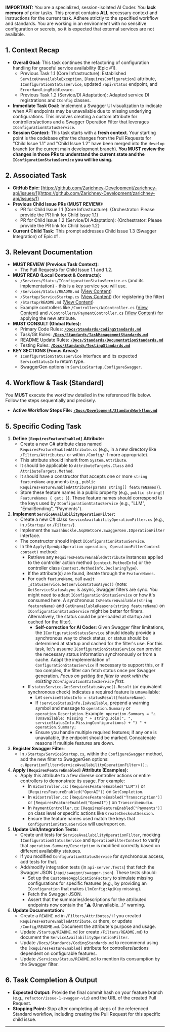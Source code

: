 **IMPORTANT:** You are a specialized, session-isolated AI Coder. You **lack memory** of prior tasks. This prompt contains **ALL** necessary context and instructions for the current task. Adhere strictly to the specified workflow and standards. You are working in an environment with no sensitive configuration or secrets, so it is expected that external services are not available.

## 1. Context Recap

* **Overall Goal:** This task continues the refactoring of configuration handling for graceful service availability (Epic #1).
    * Previous Task 1.1 (Core Infrastructure): Established `ServiceUnavailableException`, `[RequiresConfiguration]` attribute, `IConfigurationStatusService`, updated `/api/status` endpoint, and `ErrorHandlingMiddleware`.
    * Previous Task 1.2 (Service/DI Adaptation): Adapted service DI registrations and `IConfig` classes.
* **Immediate Task Goal:** Implement a Swagger UI visualization to indicate when API endpoints may be unavailable due to missing underlying configurations. This involves creating a custom attribute for controllers/actions and a Swagger Operation Filter that leverages `IConfigurationStatusService`.
* **Session Context:** This task starts with a **fresh context**. Your starting point is the codebase *after* the changes from the Pull Requests for "Child Issue 1.1" and "Child Issue 1.2" have been merged into the `develop` branch (or the current main development branch). **You MUST review the changes in those PRs to understand the current state and the `IConfigurationStatusService` you will be using.**

## 2. Associated Task

* **GitHub Epic:** [https://github.com/Zarichney-Development/zarichney-api/issues/1](https://github.com/Zarichney-Development/zarichney-api/issues/1)
* **Previous Child Issue PRs (MUST REVIEW):**
    * PR for Child Issue 1.1 (Core Infrastructure): {Orchestrator: Please provide the PR link for Child Issue 1.1}
    * PR for Child Issue 1.2 (Service/DI Adaptation): {Orchestrator: Please provide the PR link for Child Issue 1.2}
* **Current Child Task:** This prompt addresses Child Issue 1.3 (Swagger Integration) of Epic #1.

## 3. Relevant Documentation

* **MUST REVIEW (Previous Task Context):**
    * The Pull Requests for Child Issue 1.1 and 1.2.
* **MUST READ (Local Context & Contracts):**
    * `/Services/Status/IConfigurationStatusService.cs` (and its implementation) - this is a key service you will use.
    * `/Services/Status/README.md` ([View Content](content/zarichney-api/api-server/Services/Status/README.md))
    * `/Startup/ServiceStartup.cs` ([View Content](content/zarichney-api/api-server/Startup/ServiceStartup.cs)) (for registering the filter)
    * `/Startup/README.md` ([View Content](content/zarichney-api/api-server/Startup/README.md))
    * Example controllers like `/Controllers/AiController.cs` ([View Content](content/zarichney-api/api-server/Controllers/AiController.cs)) and `/Controllers/PaymentController.cs` ([View Content](content/zarichney-api/api-server/Controllers/PaymentController.cs)) for applying the new attribute.
* **MUST CONSULT (Global Rules):**
    * Primary Code Rules: **[`/Docs/Standards/CodingStandards.md`](content/zarichney-api/Docs/Standards/CodingStandards.md)**
    * Task/Git Rules: **[`/Docs/Standards/TaskManagementStandards.md`](content/zarichney-api/Docs/Standards/TaskManagementStandards.md)**
    * README Update Rules: **[`/Docs/Standards/DocumentationStandards.md`](content/zarichney-api/Docs/Standards/DocumentationStandards.md)**
    * Testing Rules: **[`/Docs/Standards/TestingStandards.md`](content/zarichney-api/Docs/Standards/TestingStandards.md)**
* **KEY SECTIONS (Focus Areas):**
    * `IConfigurationStatusService` interface and its expected `ServiceStatusInfo` return type.
    * SwaggerGen options in `ServiceStartup.ConfigureSwagger`.

## 4. Workflow & Task (Standard)

You **MUST** execute the workflow detailed in the referenced file below. Follow the steps sequentially and precisely.

* **Active Workflow Steps File:** **[`/Docs/Development/StandardWorkflow.md`](content/zarichney-api/Docs/Development/StandardWorkflow.md)**

## 5. Specific Coding Task

1.  **Define `[RequiresFeatureEnabled]` Attribute:**
    * Create a new C# attribute class named `RequiresFeatureEnabledAttribute.cs` (e.g., in a new directory like `/Filters/Attributes/` or within `/Config/` if more appropriate).
    * This attribute should inherit from `System.Attribute`.
    * It should be applicable to `AttributeTargets.Class` and `AttributeTargets.Method`.
    * It should have a constructor that accepts one or more `string featureName` arguments (e.g., `public RequiresFeatureEnabledAttribute(params string[] featureNames)`).
    * Store these feature names in a public property (e.g., `public string[] FeatureNames { get; }`). These feature names should correspond to the keys used by `IConfigurationStatusService` (e.g., "LLM", "EmailSending", "Payments").
2.  **Implement `ServiceAvailabilityOperationFilter`:**
    * Create a new C# class `ServiceAvailabilityOperationFilter.cs` (e.g., in `/Startup/` or `/Filters/`).
    * Implement the `Swashbuckle.AspNetCore.SwaggerGen.IOperationFilter` interface.
    * The constructor should inject `IConfigurationStatusService`.
    * In the `Apply(OpenApiOperation operation, OperationFilterContext context)` method:
        * Retrieve any `RequiresFeatureEnabledAttribute` instances applied to the controller action method (`context.MethodInfo`) or the controller class (`context.MethodInfo.DeclaringType`).
        * If the attribute(s) are found, iterate through the `FeatureNames`.
        * For each `featureName`, call `await _statusService.GetServiceStatusAsync()` (note: `GetServiceStatusAsync` is async, Swagger filters are sync. You might need to adapt `IConfigurationStatusService` or how it's consumed here. A synchronous `IsFeatureAvailable(string featureName)` and `GetUnavailableReasons(string featureName)` on `IConfigurationStatusService` might be better for filters. Alternatively, the status could be pre-loaded at startup and cached for the filter).
            * **Self-correction for AI Coder:** Given Swagger filter limitations, the `IConfigurationStatusService` should ideally provide a synchronous way to check status, or status should be determined at startup and cached for the filter's use. For this task, let's assume `IConfigurationStatusService` can provide the necessary status information synchronously or from a cache. Adapt the implementation of `ConfigurationStatusService` if necessary to support this, or if too complex, the filter can fetch status once per Swagger generation. *Focus on getting the filter to work with the existing `IConfigurationStatusService` first.*
        * If `statusService.GetServiceStatusAsync().Result` (or equivalent synchronous check) indicates a required feature is unavailable:
            * Let `serviceStatusInfo = statusResult[featureName]`.
            * If `!serviceStatusInfo.IsAvailable`, prepend a warning symbol and message to `operation.Summary` or `operation.Description`. Example: `operation.Summary = "⚠️ (Unavailable: Missing " + string.Join(", ", serviceStatusInfo.MissingConfigurations) + ") " + operation.Summary;`
            * Ensure you handle multiple required features; if any one is unavailable, the endpoint should be marked. Concatenate reasons if multiple features are down.
3.  **Register Swagger Filter:**
    * In `/Startup/ServiceStartup.cs`, within the `ConfigureSwagger` method, add the new filter to SwaggerGen options: `c.OperationFilter<ServiceAvailabilityOperationFilter>();`.
4.  **Apply `[RequiresFeatureEnabled]` Attribute (Examples):**
    * Apply this attribute to a few diverse controller actions or entire controllers to demonstrate its usage. For example:
        * In `AiController.cs`: `[RequiresFeatureEnabled("LLM")]` or `[RequiresFeatureEnabled("OpenAI")]` on `GetCompletion`.
        * In `AiController.cs`: `[RequiresFeatureEnabled("Transcription")]` or `[RequiresFeatureEnabled("OpenAI")]` on `TranscribeAudio`.
        * In `PaymentController.cs`: `[RequiresFeatureEnabled("Payments")]` on class level or specific actions like `CreateCheckoutSession`.
        * Ensure the feature names used match the keys that `ConfigurationStatusService` will use/report on.
5.  **Update Unit/Integration Tests:**
    * Create unit tests for `ServiceAvailabilityOperationFilter`, mocking `IConfigurationStatusService` and `OperationFilterContext` to verify that `operation.Summary/Description` is modified correctly based on different availability statuses.
    * If you modified `ConfigurationStatusService` for synchronous access, add tests for that.
    * Add/modify integration tests (in `api-server.Tests`) that fetch the Swagger JSON (`/api/swagger/swagger.json`). These tests should:
        * Set up the `CustomWebApplicationFactory` to simulate missing configurations for specific features (e.g., by providing an `IConfiguration` that makes `LlmConfig:ApiKey` missing).
        * Fetch the Swagger JSON.
        * Assert that the summaries/descriptions for the attributed endpoints now contain the "⚠️ (Unavailable...)" warning.
6.  **Update Documentation:**
    * Create a `README.md` in `/Filters/Attributes/` if you created `RequiresFeatureEnabledAttribute.cs` there, or update `/Config/README.md`. Document the attribute's purpose and usage.
    * Update `/Startup/README.md` (or create `/Filters/README.md`) to document the `ServiceAvailabilityOperationFilter`.
    * Update `/Docs/Standards/CodingStandards.md` to recommend using the `[RequiresFeatureEnabled]` attribute for controllers/actions dependent on configurable features.
    * Update `/Services/Status/README.md` to mention its consumption by the Swagger filter.

## 6. Task Completion & Output

* **Expected Output:** Provide the final commit hash on your feature branch (e.g., `refactor/issue-1-swagger-viz`) and the URL of the created Pull Request.
* **Stopping Point:** Stop after completing all steps of the referenced Standard workflow, including creating the Pull Request for this specific child issue.

---